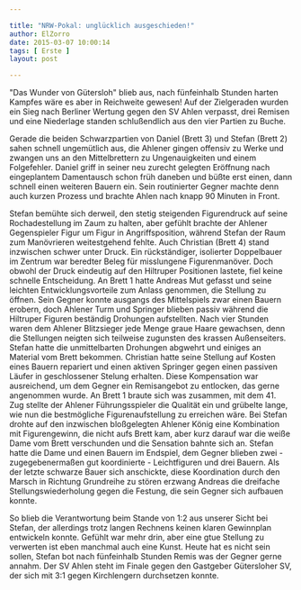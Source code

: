 ```yaml
---

title: "NRW-Pokal: unglücklich ausgeschieden!"
author: ElZorro
date: 2015-03-07 10:00:14
tags: [ Erste ]
layout: post

---
```


"Das Wunder von Gütersloh" blieb aus, nach fünfeinhalb Stunden harten Kampfes wäre es aber in Reichweite gewesen! Auf der Zielgeraden wurden ein Sieg nach Berliner Wertung gegen den SV Ahlen verpasst, drei Remisen und eine Niederlage standen schlußendlich aus den vier Partien zu Buche.

<!-- continue -->
Gerade die beiden Schwarzpartien von Daniel (Brett 3) und Stefan (Brett 2) sahen schnell ungemütlich aus, die Ahlener gingen offensiv zu Werke und zwangen uns an den Mittelbrettern zu Ungenauigkeiten und einem Folgefehler. Daniel griff in seiner neu zurecht gelegten Eröffnung nach eingeplantem Damentausch schon früh daneben und büßte erst einen, dann schnell einen weiteren Bauern ein. Sein routinierter Gegner machte denn auch kurzen Prozess und brachte Ahlen nach knapp 90 Minuten in Front.

Stefan bemühte sich derweil, den stetig steigenden Figurendruck auf seine Rochadestellung im Zaum zu halten, aber gefühlt brachte der Ahlener Gegenspieler Figur um Figur in Angriffsposition, während Stefan der Raum zum Manövrieren weitestgehend fehlte. Auch Christian (Brett 4) stand inzwischen schwer unter Druck. Ein rückständiger, isolierter Doppelbauer im Zentrum war beredter Beleg für misslungene Figurenmanöver. Doch obwohl der Druck eindeutig auf den Hiltruper Positionen lastete, fiel keine schnelle Entscheidung. An Brett 1 hatte Andreas Mut gefasst und seine leichten Entwicklungsvorteile zum Anlass genommen, die Stellung zu öffnen. Sein Gegner konnte ausgangs des Mittelspiels zwar einen Bauern erobern, doch Ahlener Turm und Springer blieben passiv während die Hiltruper Figuren beständig Drohungen aufstellten.
Nach vier Stunden waren dem Ahlener Blitzsieger jede Menge graue Haare gewachsen, denn die Stellungen neigten sich teilweise zugunsten des krassen Außenseiters. Stefan hatte die unmittelbarten Drohungen abgwehrt und einiges an Material vom Brett bekommen. Christian hatte seine Stellung auf Kosten eines Bauern repariert und einen aktiven Springer gegen einen passiven Läufer in geschlossener Stelung erhalten. Diese Kompensation war ausreichend, um dem Gegner ein Remisangebot zu entlocken, das gerne angenommen wurde. An Brett 1 braute sich was zusammen, mit dem 41. Zug stellte der Ahlener Führungsspieler die Qualität ein und grübelte lange, wie nun die bestmögliche Figurenaufstellung zu erreichen wäre. Bei Stefan drohte auf den inzwischen bloßgelegten Ahlener König eine Kombination mit Figurengewinn, die nicht aufs Brett kam, aber kurz darauf war die weiße Dame vom Brett verschunden und die Sensation bahnte sich an. Stefan hatte die Dame und einen Bauern im Endspiel, dem Gegner blieben zwei - zugegebenermaßen gut koordinierte - Leichtfiguren und drei Bauern. Als der letzte schwarze Bauer sich anschickte, diese Koordination durch den Marsch in Richtung Grundreihe zu stören erzwang Andreas die dreifache Stellungswiederholung gegen die Festung, die sein Gegner sich aufbauen konnte.

So blieb die Verantwortung beim Stande von 1:2 aus unserer Sicht bei Stefan, der allerdings trotz langen Rechnens keinen klaren Gewinnplan entwickeln konnte. Gefühlt war mehr drin, aber eine gtue Stellung zu verwerten ist eben manchmal auch eine Kunst. Heute hat es nicht sein sollen, Stefan bot nach fünfeinhalb Stunden Remis was der Gegner gerne annahm. Der SV Ahlen steht im Finale gegen den Gastgeber Gütersloher SV, der sich mit 3:1 gegen Kirchlengern durchsetzen konnte.
